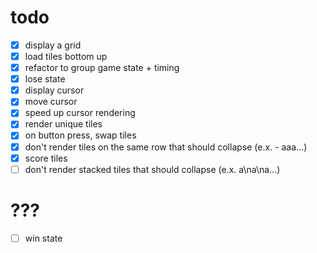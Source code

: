 # todo

- [x] display a grid
- [x] load tiles bottom up
- [x] refactor to group game state + timing
- [x] lose state
- [x] display cursor
- [x] move cursor
- [x] speed up cursor rendering
- [x] render unique tiles
- [x] on button press, swap tiles
- [x] don't render tiles on the same row that should collapse (e.x. - aaa...)
- [x] score tiles
- [ ] don't render stacked tiles that should collapse (e.x. a\na\na...)

# ???
- [ ] win state
